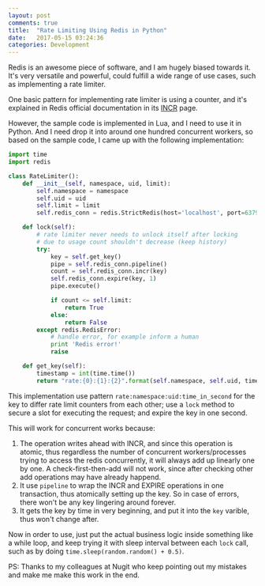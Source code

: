 ```yaml
---
layout: post
comments: true
title:  "Rate Limiting Using Redis in Python"
date:   2017-05-15 03:24:36
categories: Development
---
```


Redis is an awesome piece of software, and I am hugely biased towards it. It's very versatile and powerful, could fulfill a wide range of use cases, such as implementing a rate limiter.

One basic pattern for implementing rate limiter is using a counter, and it's explained in Redis official documentation in its [INCR](https://redis.io/commands/incr#pattern-rate-limiter) page.

However, the sample code is implemented in Lua, and I need to use it in Python. And I need drop it into around one hundred concurrent workers, so based on the sample code, I came up with the following implementation:

``` python
import time
import redis

class RateLimiter():
    def __init__(self, namespace, uid, limit):
        self.namespace = namespace
        self.uid = uid
        self.limit = limit
        self.redis_conn = redis.StrictRedis(host='localhost', port=6379, db=0)

    def lock(self):
        # rate limiter never needs to unlock itself after locking
        # due to usage count shouldn't decrease (keep history)
        try:
            key = self.get_key()
            pipe = self.redis_conn.pipeline()
            count = self.redis_conn.incr(key)
            self.redis_conn.expire(key, 1)
            pipe.execute()

            if count <= self.limit:
                return True
            else:
                return False
        except redis.RedisError:
            # handle error, for example inform a human
            print 'Redis error!'
            raise

    def get_key(self):
        timestamp = int(time.time())
        return "rate:{0}:{1}:{2}".format(self.namespace, self.uid, timestamp)
```

This implementation use pattern `rate:namespace:uid:time_in_second` for the key to differ rate limit counters from each other; use a `lock` method to secure a slot for executing the request; and expire the key in one second.

This will work for concurrent works because:

1.  The operation writes ahead with INCR, and since this operation is atomic, thus regardless the number of concurrent workers/processes trying to access the redis concurrently, it will always add up linearly one by one. A check-first-then-add will not work, since after checking other add operations may have already happend.
2. It use `pipeline` to wrap the INCR and EXPIRE operations in one transaction, thus atomically setting up the key. So in case of errors, there won't be any key lingering around forever.
3. It gets the key by time in very beginning, and put it into the `key` varible, thus won't change after.

Now in order to use, just put the actual business logic inside something like a while loop, and keep trying it with sleep interval between each `lock` call, such as by doing `time.sleep(random.random() + 0.5)`.

PS: Thanks to my colleagues at Nugit who keep pointing out my mistakes and make me make this work in the end.

